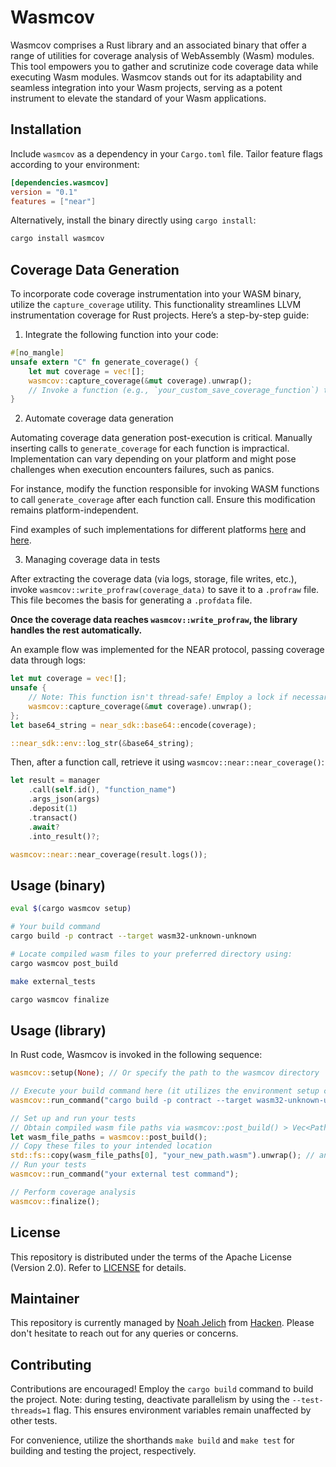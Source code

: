 # Wasmcov

Wasmcov comprises a Rust library and an associated binary that offer a range of utilities for coverage analysis of WebAssembly (Wasm) modules. This tool empowers you to gather and scrutinize code coverage data while executing Wasm modules. Wasmcov stands out for its adaptability and seamless integration into your Wasm projects, serving as a potent instrument to elevate the standard of your Wasm applications.

## Installation

Include `wasmcov` as a dependency in your `Cargo.toml` file. Tailor feature flags according to your environment:

```toml
[dependencies.wasmcov]
version = "0.1"
features = ["near"]
```

Alternatively, install the binary directly using `cargo install`:

```bash
cargo install wasmcov
```

## Coverage Data Generation

To incorporate code coverage instrumentation into your WASM binary, utilize the `capture_coverage` utility. This functionality streamlines LLVM instrumentation coverage for Rust projects. Here’s a step-by-step guide:

1. Integrate the following function into your code:

```rust
#[no_mangle]
unsafe extern "C" fn generate_coverage() {
    let mut coverage = vec![];
    wasmcov::capture_coverage(&mut coverage).unwrap();
    // Invoke a function (e.g., `your_custom_save_coverage_function`) to preserve the coverage data or utilize `println!` for debugging.
}
```

2. Automate coverage data generation

Automating coverage data generation post-execution is critical. Manually inserting calls to `generate_coverage` for each function is impractical. Implementation can vary depending on your platform and might pose challenges when execution encounters failures, such as panics.

For instance, modify the function responsible for invoking WASM functions to call `generate_coverage` after each function call. Ensure this modification remains platform-independent.

Find examples of such implementations for different platforms [here](https://github.com/hknio/wasmcov-near-sdk-rs/compare/hknio:wasmcov-near-sdk-rs:55020df8e99057815685b75b70955cb79a9dfe28...wasmcov) and [here](https://github.com/radixdlt/radixdlt-scrypto/pull/1640/files).

3. Managing coverage data in tests

After extracting the coverage data (via logs, storage, file writes, etc.), invoke `wasmcov::write_profraw(coverage_data)` to save it to a `.profraw` file. This file becomes the basis for generating a `.profdata` file.

**Once the coverage data reaches `wasmcov::write_profraw`, the library handles the rest automatically.**

An example flow was implemented for the NEAR protocol, passing coverage data through logs:

```rust
let mut coverage = vec![];
unsafe {
    // Note: This function isn't thread-safe! Employ a lock if necessary.
    wasmcov::capture_coverage(&mut coverage).unwrap();
};
let base64_string = near_sdk::base64::encode(coverage);

::near_sdk::env::log_str(&base64_string);
```

Then, after a function call, retrieve it using `wasmcov::near::near_coverage()`:

```rust
let result = manager
    .call(self.id(), "function_name")
    .args_json(args)
    .deposit(1)
    .transact()
    .await?
    .into_result()?;

wasmcov::near::near_coverage(result.logs());
```

## Usage (binary)

```bash
eval $(cargo wasmcov setup)

# Your build command
cargo build -p contract --target wasm32-unknown-unknown

# Locate compiled wasm files to your preferred directory using:
cargo wasmcov post_build

make external_tests

cargo wasmcov finalize
```

## Usage (library)

In Rust code, Wasmcov is invoked in the following sequence:

```rust
wasmcov::setup(None); // Or specify the path to the wasmcov directory

// Execute your build command here (it utilizes the environment setup created by wasmcov::setup)
wasmcov::run_command("cargo build -p contract --target wasm32-unknown-unknown");

// Set up and run your tests
// Obtain compiled wasm file paths via wasmcov::post_build() > Vec<PathBuf> function
let wasm_file_paths = wasmcov::post_build();
// Copy these files to your intended location
std::fs::copy(wasm_file_paths[0], "your_new_path.wasm").unwrap(); // and so on
// Run your tests
wasmcov::run_command("your external test command");

// Perform coverage analysis
wasmcov::finalize();
```

## License

This repository is distributed under the terms of the Apache License (Version 2.0). Refer to [LICENSE](LICENSE) for details.

## Maintainer

This repository is currently managed by [Noah Jelich](https://www.linkedin.com/in/njelich/) from [Hacken](https://hacken.io/). Please don't hesitate to reach out for any queries or concerns.

## Contributing

Contributions are encouraged! Employ the `cargo build` command to build the project. Note: during testing, deactivate parallelism by using the `--test-threads=1` flag. This ensures environment variables remain unaffected by other tests.

For convenience, utilize the shorthands `make build` and `make test` for building and testing the project, respectively.